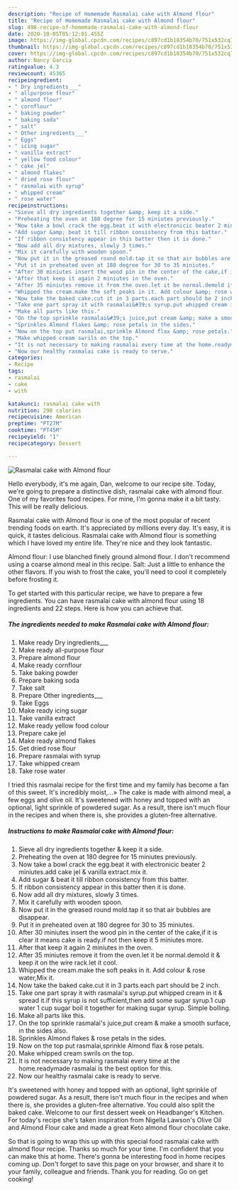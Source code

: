 ```yaml
---
description: "Recipe of Homemade Rasmalai cake with Almond flour"
title: "Recipe of Homemade Rasmalai cake with Almond flour"
slug: 498-recipe-of-homemade-rasmalai-cake-with-almond-flour
date: 2020-10-05T05:12:01.455Z
image: https://img-global.cpcdn.com/recipes/c897cd1b18354b70/751x532cq70/rasmalai-cake-with-almond-flour-recipe-main-photo.jpg
thumbnail: https://img-global.cpcdn.com/recipes/c897cd1b18354b70/751x532cq70/rasmalai-cake-with-almond-flour-recipe-main-photo.jpg
cover: https://img-global.cpcdn.com/recipes/c897cd1b18354b70/751x532cq70/rasmalai-cake-with-almond-flour-recipe-main-photo.jpg
author: Nancy Garcia
ratingvalue: 4.3
reviewcount: 45365
recipeingredient:
- " Dry ingredients___"
- " allpurpose flour"
- " almond flour"
- " cornflour"
- " baking powder"
- " baking soda"
- " salt"
- " Other ingredients___"
- " Eggs"
- " icing sugar"
- " vanilla extract"
- " yellow food colour"
- " cake jel"
- " almond flakes"
- " dried rose flour"
- " rasmalai with syrup"
- " whipped cream"
- " rose water"
recipeinstructions:
- "Sieve all dry ingredients together &amp; keep it a side."
- "Preheating the oven at 180 degree for 15 miniutes previously."
- "Now take a bowl crack the egg.beat it with electronicic beater 2 miniutes.add cake jel &amp; vanilla extract.mix it."
- "Add sugar &amp; beat it till ribbon consistency from this batter."
- "If ribbon consistency appear in this batter then it is done."
- "Now add all dry mixtures, slowly 3 times."
- "Mix it carefully with wooden spoon."
- "Now put it in the greased round mold.tap it so that air bubbles are disappear."
- "Put it in preheated oven at 180 degree for 30 to 35 miniutes."
- "After 30 miniutes insert the wood pin in the center of the cake,if it is clear it means cake is ready.if not then keep it 5 miniutes more."
- "After that keep it again 2 miniutes in the oven."
- "After 35 miniutes remove it from the oven.let it be normal.demold it &amp; keep it on the wire rack.let it cool."
- "Whipped the cream.make the soft peaks in it. Add colour &amp; rose water,Mix it."
- "Now take the baked cake.cut it in 3 parts.each part should be 2 inch."
- "Take one part spray it with rasmalai&#39;s syrup.put whipped cream in it &amp; spread it.if this syrup is not sufficient,then add some sugar syrup.1 cup water 1 cup sugar boil it together for making sugar syrup. Simple boiling."
- "Make all parts like this."
- "On the top sprinkle rasmalai&#39;s juice,put cream &amp; make a smooth surface, in the sides also."
- "Sprinkles Almond flakes &amp; rose petals in the sides."
- "Now on the top put rasmalai,sprinkle Almond flax &amp; rose petals."
- "Make whipped cream swrils on the top."
- "It is not necessary to making rasmalai every time at the home.readymade rasmalai is the best option for this."
- "Now our healthy rasmalai cake is ready to serve."
categories:
- Recipe
tags:
- rasmalai
- cake
- with

katakunci: rasmalai cake with 
nutrition: 298 calories
recipecuisine: American
preptime: "PT27M"
cooktime: "PT45M"
recipeyield: "1"
recipecategory: Dessert

---
```



![Rasmalai cake with Almond flour](https://img-global.cpcdn.com/recipes/c897cd1b18354b70/751x532cq70/rasmalai-cake-with-almond-flour-recipe-main-photo.jpg)

Hello everybody, it's me again, Dan, welcome to our recipe site. Today, we're going to prepare a distinctive dish, rasmalai cake with almond flour. One of my favorites food recipes. For mine, I'm gonna make it a bit tasty. This will be really delicious.

Rasmalai cake with Almond flour is one of the most popular of recent trending foods on earth. It's appreciated by millions every day. It's easy, it is quick, it tastes delicious. Rasmalai cake with Almond flour is something which I have loved my entire life. They're nice and they look fantastic.

Almond flour: I use blanched finely ground almond flour. I don&#39;t recommend using a coarse almond meal in this recipe. Salt: Just a little to enhance the other flavors. If you wish to frost the cake, you&#39;ll need to cool it completely before frosting it.


To get started with this particular recipe, we have to prepare a few ingredients. You can have rasmalai cake with almond flour using 18 ingredients and 22 steps. Here is how you can achieve that.

<!--inarticleads1-->

##### The ingredients needed to make Rasmalai cake with Almond flour:

1. Make ready  Dry ingredients___
1. Make ready  all-purpose flour
1. Prepare  almond flour
1. Make ready  cornflour
1. Take  baking powder
1. Prepare  baking soda
1. Take  salt
1. Prepare  Other ingredients___
1. Take  Eggs
1. Make ready  icing sugar
1. Take  vanilla extract
1. Make ready  yellow food colour
1. Prepare  cake jel
1. Make ready  almond flakes
1. Get  dried rose flour
1. Prepare  rasmalai with syrup
1. Take  whipped cream
1. Take  rose water


I tried this rasmalai recipe for the first time and my family has become a fan of this sweet. It&#39;s incredibly moist,…» The cake is made with almond meal, a few eggs and olive oil. It&#39;s sweetened with honey and topped with an optional, light sprinkle of powdered sugar. As a result, there isn&#39;t much flour in the recipes and when there is, she provides a gluten-free alternative. 

<!--inarticleads2-->

##### Instructions to make Rasmalai cake with Almond flour:

1. Sieve all dry ingredients together &amp; keep it a side.
1. Preheating the oven at 180 degree for 15 miniutes previously.
1. Now take a bowl crack the egg.beat it with electronicic beater 2 miniutes.add cake jel &amp; vanilla extract.mix it.
1. Add sugar &amp; beat it till ribbon consistency from this batter.
1. If ribbon consistency appear in this batter then it is done.
1. Now add all dry mixtures, slowly 3 times.
1. Mix it carefully with wooden spoon.
1. Now put it in the greased round mold.tap it so that air bubbles are disappear.
1. Put it in preheated oven at 180 degree for 30 to 35 miniutes.
1. After 30 miniutes insert the wood pin in the center of the cake,if it is clear it means cake is ready.if not then keep it 5 miniutes more.
1. After that keep it again 2 miniutes in the oven.
1. After 35 miniutes remove it from the oven.let it be normal.demold it &amp; keep it on the wire rack.let it cool.
1. Whipped the cream.make the soft peaks in it. Add colour &amp; rose water,Mix it.
1. Now take the baked cake.cut it in 3 parts.each part should be 2 inch.
1. Take one part spray it with rasmalai&#39;s syrup.put whipped cream in it &amp; spread it.if this syrup is not sufficient,then add some sugar syrup.1 cup water 1 cup sugar boil it together for making sugar syrup. Simple boiling.
1. Make all parts like this.
1. On the top sprinkle rasmalai&#39;s juice,put cream &amp; make a smooth surface, in the sides also.
1. Sprinkles Almond flakes &amp; rose petals in the sides.
1. Now on the top put rasmalai,sprinkle Almond flax &amp; rose petals.
1. Make whipped cream swrils on the top.
1. It is not necessary to making rasmalai every time at the home.readymade rasmalai is the best option for this.
1. Now our healthy rasmalai cake is ready to serve.


It&#39;s sweetened with honey and topped with an optional, light sprinkle of powdered sugar. As a result, there isn&#39;t much flour in the recipes and when there is, she provides a gluten-free alternative. You could also split the baked cake. Welcome to our first dessert week on Headbanger&#39;s Kitchen. For today&#39;s recipe she&#39;s taken inspiration from Nigella Lawson&#39;s Olive Oil and Almond Flour cake and made a great Keto almond flour chocolate cake. 

So that is going to wrap this up with this special food rasmalai cake with almond flour recipe. Thanks so much for your time. I'm confident that you can make this at home. There's gonna be interesting food in home recipes coming up. Don't forget to save this page on your browser, and share it to your family, colleague and friends. Thank you for reading. Go on get cooking!
